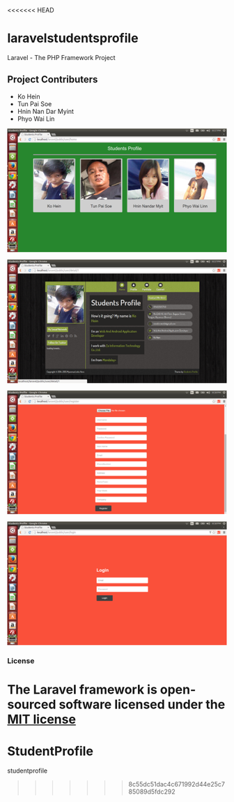 <<<<<<< HEAD
# laravelstudentsprofile
Laravel - The PHP Framework Project

## Project Contributers
* Ko Hein
* Tun Pai Soe
* Hnin Nan Dar Myint
* Phyo Wai Lin

![alt tag](https://raw.githubusercontent.com/KoHein/laravelstudentsprofile/master/public/img/laravel1.png)

![alt tag](https://raw.githubusercontent.com/KoHein/laravelstudentsprofile/master/public/img/laravel2.png)

![alt tag](https://raw.githubusercontent.com/KoHein/laravelstudentsprofile/master/public/img/laravel3.png)

![alt tag](https://raw.githubusercontent.com/KoHein/laravelstudentsprofile/master/public/img/laravel4.png)

### License

The Laravel framework is open-sourced software licensed under the [MIT license](http://opensource.org/licenses/MIT)
=======
# StudentProfile
studentprofile
>>>>>>> 8c55dc51dac4c671992d44e25c785089d5fdc292
